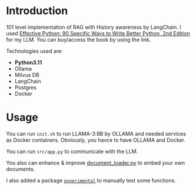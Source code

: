 # Introduction

101 level implementation of RAG with History awareness by LangChain. I used [Effective Python: 90 Specific Ways to Write Better Python, 2nd Edition](https://www.oreilly.com/library/view/effective-python-90/9780134854717/) for my LLM. You can buy/access the book by using the link.

Technologies used are:
- **Python3.11**
- Ollama
- Milvus DB
- LangChain
- Postgres
- Docker

# Usage

You can run `init.sh` to run LLAMA-3:8B by OLLAMA and needed services as Docker containers. Obviously, you havce to have OLLAMA and Docker.

You can run `src/app.py` to communicate with the LLM.

You also can enhance & improve [document_loader.py](./src/helpers/document_loader.py) to embed your own documents.

I also added a package [`experimental`](./src/experimental/) to manually test some functions.